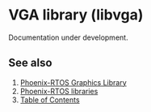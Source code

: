 # VGA library (libvga)

Documentation under development.

## See also

1. [Phoenix-RTOS Graphics Library](libgraph.md)
2. [Phoenix-RTOS libraries](README.md)
3. [Table of Contents](../README.md)
